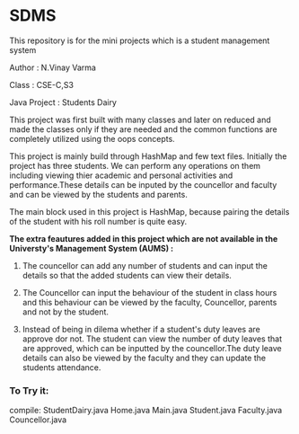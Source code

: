 # SDMS
This repository is for the mini projects which is a student management system

Author : N.Vinay Varma

Class : CSE-C,S3

Java Project : Students Dairy

This project was first built with many classes and later on reduced and made the classes
only if they are needed and the common functions are completely utilized using the oops concepts.

This project is mainly build through HashMap and few text files. Initially the project
has three students. We can perform any operations on them including viewing thier academic and
personal activities and performance.These details can be inputed by the councellor
and faculty and can be viewed by the students and parents.

The main block used in this project is HashMap, because pairing the details of the
student with his roll number is quite easy.

**The extra feautures added in this project which are not available in the Universty's Management System (AUMS) :**

1. The councellor can add any number of students and can input the details so that
the added students can view their details.

2. The Councellor can input the behaviour of the student in class hours and this
behaviour can be viewed by the faculty, Councellor, parents and not by the student.

3. Instead of being in dilema whether if a student's duty leaves are approve dor not.
The student can view the number of duty leaves that are approved, which can be
inputted by the councellor.The duty leave details can also be viewed by the faculty and they
can update the students attendance.


### To Try it:
compile: StudentDairy.java Home.java Main.java Student.java Faculty.java Councellor.java

